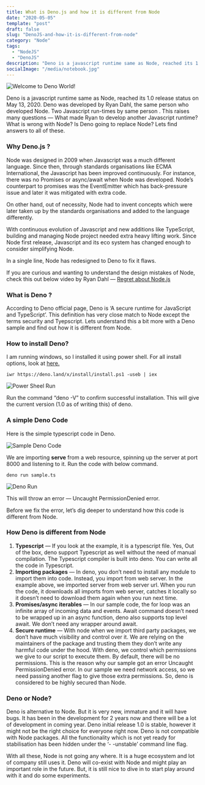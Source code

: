 ```yaml
---
title: What is Deno.js and how it is different from Node
date: "2020-05-05"
template: "post"
draft: false
slug: "DenoJS-and-how-it-is-different-from-node"
category: "Node"
tags:
  - "NodeJS"
  - "DenoJS"
description: "Deno is a javascript runtime same as Node, reached its 1.0 release status on May 13, 2020. Deno was developed by Ryan Dahl, the same person who developed Node. Two Javascript run-times by same person."
socialImage: "/media/notebook.jpg"
---
```


![Welcome to Deno World!](/media/dino.jpg)

Deno is a javascript runtime same as Node, reached its 1.0 release status on May 13, 2020. Deno was developed by Ryan Dahl, the same person who developed Node. Two Javascript run-times by same person . This raises many questions — What made Ryan to develop another Javascript runtime? What is wrong with Node? Is Deno going to replace Node? Lets find answers to all of these.

### Why Deno.js ?

Node was designed in 2009 when Javascript was a much different language. Since then, through standards organisations like ECMA International, the Javascript has been improved continuously. For instance, there was no Promises or async/await when Node was developed. Node’s counterpart to promises was the EventEmitter which has back-pressure issue and later it was mitigated with extra code.

On other hand, out of necessity, Node had to invent concepts which were later taken up by the standards organisations and added to the language differently.

With continuous evolution of Javascript and new additions like TypeScript, building and managing Node project needed extra heavy lifting work. Since Node first release, Javascript and its eco system has changed enough to consider simplifying Node.

In a single line, Node has redesigned to Deno to fix it flaws.

If you are curious and wanting to understand the design mistakes of Node, check this out below video by Ryan Dahl — <a href="https://www.youtube.com/watch?v=M3BM9TB-8yA" target="_blank">Regret about Node.js</a>

### What is Deno ?
According to Deno official page, Deno is ‘A secure runtime for JavaScript and TypeScript’. This definition has very close match to Node except the terms security and Tyepscript. Lets understand this a bit more with a Deno sample and find out how it is different from Node.

### How to install Deno?
I am running windows, so I installed it using power shell. For all install options, look at <a href="https://github.com/denoland/deno_install" target="_blank">here.</a>

```
iwr https://deno.land/x/install/install.ps1 -useb | iex
```

![Power Sheel Run](/media/power-shell.png)

Run the command “deno -V” to confirm successful installation. This will give the current version (1.0 as of writing this) of deno.

### A simple Deno Code
Here is the simple typescript code in Deno.

![Sample Deno Code](/media/deno-code.png)

We are importing **serve** from a web resource, spinning up the server at port 8000 and listening to it. Run the code with below command.

```
deno run sample.ts
```

![Deno Run](/media/deno-run.png)

This will throw an error — Uncaught PermissionDenied error.

Before we fix the error, let’s dig deeper to understand how this code is different from Node.

### How Deno is different from Node

1. **Typescript** — If you look at the example, it is a typescript file. Yes, Out of the box, deno support Typescript as well without the need of manual compilation. The Typescript compiler is built into deno. You can write all the code in Typescript.
2. **Importing packages** — In deno, you don’t need to install any module to import them into code. Instead, you import from web server. In the example above, we imported server from web server url. When you run the code, it downloads all imports from web server, catches it locally so it doesn’t need to download them again when you run next time.
3. **Promises/async iterables** — In our sample code, the for loop was an infinite array of incoming data and events. Await command doesn’t need to be wrapped up in an async function, deno also supports top level await. We don’t need any wrapper around await.
4. **Secure runtime** — With node when we import third party packages, we don’t have much visibility and control over it. We are relying on the maintainers of the package and trusting them they don’t write any harmful code under the hood. With deno, we control which permissions we give to our script to execute them. By default, there will be no permissions. This is the reason why our sample got an error Uncaught PermissionDenied error. In our sample we need network access, so we need passing another flag to give those extra permissions. So, deno is considered to be highly secured than Node.

### Deno or Node?
Deno is alternative to Node. But it is very new, immature and it will have bugs. It has been in the development for 2 years now and there will be a lot of development in coming year. Deno initial release 1.0 is stable, however it might not be the right choice for everyone right now. Deno is not compatible with Node packages. All the functionality which is not yet ready for stabilisation has been hidden under the ‘- -unstable’ command line flag.

With all these, Node is not going any where. It is a huge ecosystem and lot of company still uses it. Deno will co-exist with Node and might play an important role in the future. But, it is still nice to dive in to start play around with it and do some experiments.